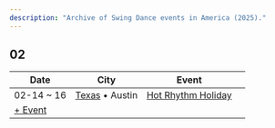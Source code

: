 ```yaml
---
description: "Archive of Swing Dance events in America (2025)."
---
```


## 02

| Date | City | Event | |
| --- | --- | --- | --- |
| 02-14 ~ 16 | [Texas](by_city.md#texas) • Austin | [Hot Rhythm Holiday](hot-rhythm-holiday-2025.md) |  |
| [+ Event](https://github.com/swingdance/events/issues/new?assignees=&labels=add+event&projects=&template=02-add_entity.yml&title=%5B2025%2Fen_US%5D%20%3CName%3E&region=en_US&province=&city=&org_id=&date_starts=2025-02-&date_ends=2025-02-)
